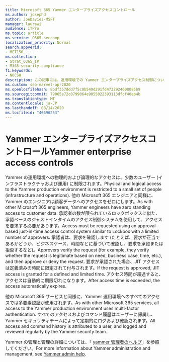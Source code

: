 ```yaml
---
title: Microsoft 365 Yammer エンタープライズアクセスコントロール
ms.author: josephd
author: JoeDavies-MSFT
manager: laurawi
audience: ITPro
ms.topic: article
ms.service: O365-seccomp
localization_priority: Normal
search.appverid:
- MET150
ms.collection:
- Strat_O365_IP
- M365-security-compliance
f1.keywords:
- NOCSH
description: この記事には、運用環境での Yammer エンタープライズアクセス制御についての簡単な概要が記載されています。
ms.custom: seo-marvel-apr2020
ms.openlocfilehash: 8bdf357ddd7f5c0b549d291fd4732924608085b9
ms.sourcegitcommit: 79065e72c0799064e9055022393113dfcf40eb4b
ms.translationtype: MT
ms.contentlocale: ja-JP
ms.lasthandoff: 08/14/2020
ms.locfileid: "46696253"
---
```

# <a name="yammer-enterprise-access-controls"></a><span data-ttu-id="5cdae-103">Yammer エンタープライズアクセスコントロール</span><span class="sxs-lookup"><span data-stu-id="5cdae-103">Yammer enterprise access controls</span></span> 

<span data-ttu-id="5cdae-104">Yammer の運用環境への物理的および論理的なアクセスは、少数のユーザー (インフラストラクチャおよび運用) に制限されます。</span><span class="sxs-lookup"><span data-stu-id="5cdae-104">Physical and logical access to the Yammer production environment is restricted to a small set of people (infrastructure and operations).</span></span> <span data-ttu-id="5cdae-105">他の Microsoft 365 エンジニアと同様に、Yammer のエンジニアは顧客データへのアクセスをゼロにします。</span><span class="sxs-lookup"><span data-stu-id="5cdae-105">As with other Microsoft 365 engineers, Yammer engineers have zero standing access to customer data.</span></span> <span data-ttu-id="5cdae-106">承認者の数が限られているロックボックスに似た、承認ベースのジャストインタイムのアクセス制御システムを使用して、アクセスを要求する必要があります。</span><span class="sxs-lookup"><span data-stu-id="5cdae-106">Access must be requested using an approval-based just-in-time access control system similar to Lockbox with a limited number of approvers.</span></span> <span data-ttu-id="5cdae-107">承認者は、要求を確認します (たとえば、要求が正当であるかどうか、ビジネスケース、時間などに基づいて確認し、要求を承認または拒否するなど)。</span><span class="sxs-lookup"><span data-stu-id="5cdae-107">Approvers verify the request (for example, they verify whether the request is legitimate based on need, business case, time, etc.), and then approve or deny the request.</span></span> <span data-ttu-id="5cdae-108">要求が承認された場合、JIT アクセスは定義済みの時間に限定されて付与されます。</span><span class="sxs-lookup"><span data-stu-id="5cdae-108">If the request is approved, JIT access is granted for a defined and limited time.</span></span> <span data-ttu-id="5cdae-109">アクセス時間が超過すると、アクセスは自動的に期限切れになります。</span><span class="sxs-lookup"><span data-stu-id="5cdae-109">After access time is exceeded, the access automatically expires.</span></span>

<span data-ttu-id="5cdae-110">他の Microsoft 365 サービスと同様に、Yammer 運用環境へのすべてのアクセスでは多要素認証が使用されます。</span><span class="sxs-lookup"><span data-stu-id="5cdae-110">As with other Microsoft 365 services, all access to the Yammer production environment uses multi-factor authentication.</span></span> <span data-ttu-id="5cdae-111">すべてのアクセスおよびコマンド履歴はユーザーに帰属し、Yammer セキュリティチームによって定期的にログおよび確認されます。</span><span class="sxs-lookup"><span data-stu-id="5cdae-111">All access and command history is attributed to a user, and logged and reviewed regularly by the Yammer security team.</span></span>

<span data-ttu-id="5cdae-112">Yammer の管理と管理の詳細については、「 [yammer 管理者のヘルプ](https://docs.microsoft.com/yammer/yammer-landing-page)」を参照してください。</span><span class="sxs-lookup"><span data-stu-id="5cdae-112">For more information about Yammer administration and management, see [Yammer admin help](https://docs.microsoft.com/yammer/yammer-landing-page).</span></span>